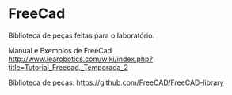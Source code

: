 # FreeCad
Biblioteca de peças feitas para o laboratório.

Manual e Exemplos de FreeCad
http://www.iearobotics.com/wiki/index.php?title=Tutorial_Freecad._Temporada_2

Biblioteca de peças:
https://github.com/FreeCAD/FreeCAD-library
